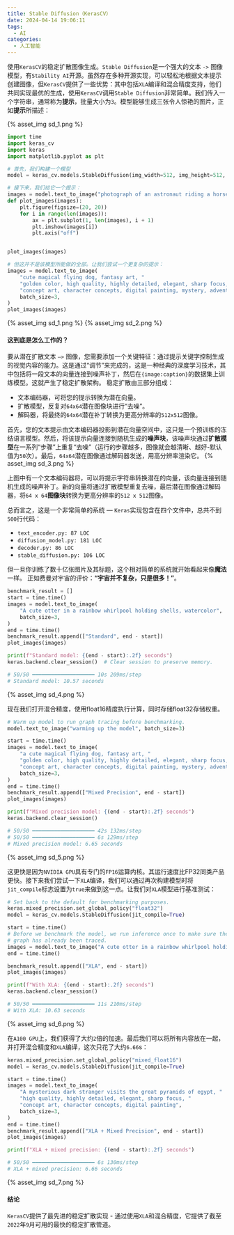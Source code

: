```yaml
---
title: Stable Diffusion（KerasCV）
date: 2024-04-14 19:06:11
tags:
  - AI
categories:
  - 人工智能
---
```


使用`KerasCV`的稳定扩散图像生成。`Stable Diffusion`是一个强大的文本 `->` 图像模型，有`Stability AI`开源。虽然存在多种开源实现，可以轻松地根据文本提示创建图像，但`KerasCV`提供了一些优势：其中包括`XLA`编译和混合精度支持，他们共同实现最优的生成，使用`KerasCV`调用`Stable Diffusion`非常简单。我们传入一个字符串，通常称为**提示**，批量大小为`3`。模型能够生成三张令人惊艳的图片，正如**提示**所描述：
<!-- more -->
{% asset_img sd_1.png %}

```python
import time
import keras_cv
import keras
import matplotlib.pyplot as plt

# 首先，我们构建一个模型
model = keras_cv.models.StableDiffusion(img_width=512, img_height=512, jit_compile=False)

# 接下来，我们给它一个提示：
images = model.text_to_image("photograph of an astronaut riding a horse", batch_size=3)
def plot_images(images):
    plt.figure(figsize=(20, 20))
    for i in range(len(images)):
        ax = plt.subplot(1, len(images), i + 1)
        plt.imshow(images[i])
        plt.axis("off")


plot_images(images)

# 但这并不是该模型所能做的全部。让我们尝试一个更复杂的提示：
images = model.text_to_image(
    "cute magical flying dog, fantasy art, "
    "golden color, high quality, highly detailed, elegant, sharp focus, "
    "concept art, character concepts, digital painting, mystery, adventure",
    batch_size=3,
)
plot_images(images)
```
{% asset_img sd_1.png %}
{% asset_img sd_2.png %}

#### 这到底是怎么工作的？

要从潜在扩散文本 `—>` 图像，您需要添加一个关键特征：通过提示关键字控制生成的视觉内容的能力。这是通过“调节”来完成的，这是一种经典的深度学习技术，其中包括将一段文本的向量连接到噪声补丁，然后在`{image:caption}`的数据集上训练模型。这就产生了稳定扩散架构。 稳定扩散由三部分组成：
- 文本编码器，可将您的提示转换为潜在向量。
- 扩散模型，反复对`64x64`潜在图像块进行“去噪”。
- 解码器，将最终的`64x64`潜在补丁转换为更高分辨率的`512x512`图像。

首先，您的文本提示由文本编码器投影到潜在向量空间中，这只是一个预训练的冻结语言模型。然后，将该提示向量连接到随机生成的**噪声块**，该噪声块通过**扩散模型**在一系列“步骤”上重复“去噪”（运行的步骤越多，图像就会越清晰、越好-默认值为`50`次）。最后，`64x64`潜在图像通过解码器发送，用高分辨率渲染它。
{% asset_img sd_3.png %}

上图中有一个文本编码器将，可以将提示字符串转换潜在的向量，该向量连接到随机生成的噪声补丁。新的向量将通过扩散模型重复去噪，最后潜在图像通过解码器，将`64 x 64`**图像块**转换为更高分辨率的`512 x 512`图像。

总而言之，这是一个非常简单的系统 — `Keras`实现包含在四个文件中，总共不到`500`行代码：
- `text_encoder.py: 87 LOC`
- `diffusion_model.py: 181 LOC`
- `decoder.py: 86 LOC`
- `stable_diffusion.py: 106 LOC`

但一旦你训练了数十亿张图片及其标题，这个相对简单的系统就开始看起来像**魔法**一样。 正如费曼对宇宙的评价：**“宇宙并不复杂，只是很多！”**。
```python
benchmark_result = []
start = time.time()
images = model.text_to_image(
    "A cute otter in a rainbow whirlpool holding shells, watercolor",
    batch_size=3,
)
end = time.time()
benchmark_result.append(["Standard", end - start])
plot_images(images)

print(f"Standard model: {(end - start):.2f} seconds")
keras.backend.clear_session()  # Clear session to preserve memory.

# 50/50 ━━━━━━━━━━━━━━━━━━━━ 10s 209ms/step
# Standard model: 10.57 seconds
```
{% asset_img sd_4.png %}

现在我们打开混合精度，使用float16精度执行计算，同时存储float32存储权重。
```python
# Warm up model to run graph tracing before benchmarking.
model.text_to_image("warming up the model", batch_size=3)

start = time.time()
images = model.text_to_image(
    "a cute magical flying dog, fantasy art, "
    "golden color, high quality, highly detailed, elegant, sharp focus, "
    "concept art, character concepts, digital painting, mystery, adventure",
    batch_size=3,
)
end = time.time()
benchmark_result.append(["Mixed Precision", end - start])
plot_images(images)

print(f"Mixed precision model: {(end - start):.2f} seconds")
keras.backend.clear_session()

# 50/50 ━━━━━━━━━━━━━━━━━━━━ 42s 132ms/step
# 50/50 ━━━━━━━━━━━━━━━━━━━━ 6s 129ms/step
# Mixed precision model: 6.65 seconds
```
{% asset_img sd_5.png %}

这更快是因为`NVIDIA GPU`具有专门的`FP16`运算内核。其运行速度比FP32同类产品更快。接下来我们尝试一下`XLA`编译，我们可以通过再次构建模型时将`jit_compile`标志设置为`true`来做到这一点。让我们对`XLA`模型进行基准测试：
```python
# Set back to the default for benchmarking purposes.
keras.mixed_precision.set_global_policy("float32")
model = keras_cv.models.StableDiffusion(jit_compile=True)

start = time.time()
# Before we benchmark the model, we run inference once to make sure the TensorFlow
# graph has already been traced.
images = model.text_to_image("A cute otter in a rainbow whirlpool holding shells, watercolor",batch_size=3,)
end = time.time()

benchmark_result.append(["XLA", end - start])
plot_images(images)

print(f"With XLA: {(end - start):.2f} seconds")
keras.backend.clear_session()

# 50/50 ━━━━━━━━━━━━━━━━━━━━ 11s 210ms/step
# With XLA: 10.63 seconds
```
{% asset_img sd_6.png %}

在`A100 GPU`上，我们获得了大约`2`倍的加速。最后我们可以将所有内容放在一起，并打开混合精度和`XLA`编译，这次只花了大约`6.66`s：
```python
keras.mixed_precision.set_global_policy("mixed_float16")
model = keras_cv.models.StableDiffusion(jit_compile=True)

start = time.time()
images = model.text_to_image(
    "A mysterious dark stranger visits the great pyramids of egypt, "
    "high quality, highly detailed, elegant, sharp focus, "
    "concept art, character concepts, digital painting",
    batch_size=3,
)
end = time.time()
benchmark_result.append(["XLA + Mixed Precision", end - start])
plot_images(images)

print(f"XLA + mixed precision: {(end - start):.2f} seconds")

# 50/50 ━━━━━━━━━━━━━━━━━━━━ 6s 130ms/step
# XLA + mixed precision: 6.66 seconds
```
{% asset_img sd_7.png %}

#### 结论

`KerasCV`提供了最先进的稳定扩散实现 - 通过使用`XLA`和混合精度，它提供了截至`2022`年`9`月可用的最快的稳定扩散管道。

